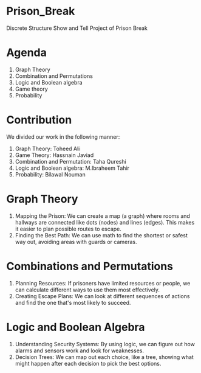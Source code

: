 # Prison_Break
Discrete Structure Show and Tell Project of Prison Break
# Agenda
1. Graph Theory​
2. Combination and Permutations ​
3. Logic and Boolean algebra​
4. Game theory​
5. Probability​
# Contribution 
We divided our work in the following manner:
1. Graph Theory: Toheed Ali
2. Game Theory: Hassnain Javiad
3. Combination and Permutation: Taha Qureshi
4. Logic and Boolean algebra​: M.Ibraheem Tahir
5. Probability: Bilawal Nouman
# Graph Theory
1. Mapping the Prison: We can create a map (a graph) where rooms and hallways are connected like dots (nodes) and lines (edges). This makes it easier to plan possible routes to escape.​
2. Finding the Best Path: We can use math to find the shortest or safest way out, avoiding areas with guards or cameras.​
# Combinations and Permutations
1. Planning Resources: If prisoners have limited resources or people, we can calculate different ways to use them most effectively.
2. Creating Escape Plans: We can look at different sequences of actions and find the one that's most likely to succeed.
# Logic and Boolean Algebra
1. Understanding Security Systems: By using logic, we can figure out how alarms and sensors work and look for weaknesses.​
2. Decision Trees: We can map out each choice, like a tree, showing what might happen after each decision to pick the best options.​

​
